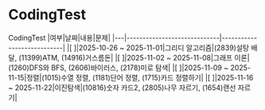 # CodingTest
CodingTest
|여부|날짜|내용|문제|
|---|-----------------------------|----------------------------|
|[ ]|2025-10-26 ~ 2025-11-01|그리디 알고리즘|(2839)설탕 배달, (11399)ATM, (14916)거스름돈|
|[ ]|2025-11-02 ~ 2025-11-08|그래프 이론|(1260)DFS와 BFS, (2606)바이러스, (2178)미로 탐색|
|[ ]|2025-11-09 ~ 2025-11-15|정렬|(1015)수열 정렬, (1181)단어 정렬, (1715)카드 정렬하기|
|[ ]|2025-11-16 ~ 2025-11-22|이진탐색|(10816)숫자 카드2, (2805)나무 자르기, (1654)랜선 자르기|
